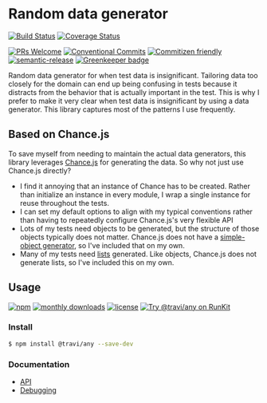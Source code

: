 # Random data generator

<!-- status badges -->
[![Build Status](https://img.shields.io/travis/travi/any.svg)](https://travis-ci.org/travi/any)
[![Coverage Status](http://img.shields.io/coveralls/travi/any.svg)](https://coveralls.io/r/travi/any?branch=master)

<!-- contribution badges -->
[![PRs Welcome][prs-badge]][prs]
[![Conventional Commits](https://img.shields.io/badge/Conventional%20Commits-1.0.0-yellow.svg)](https://conventionalcommits.org)
[![Commitizen friendly](https://img.shields.io/badge/commitizen-friendly-brightgreen.svg)](http://commitizen.github.io/cz-cli/)
[![semantic-release](https://img.shields.io/badge/%20%20%F0%9F%93%A6%F0%9F%9A%80-semantic--release-e10079.svg)](https://github.com/semantic-release/semantic-release)
[![Greenkeeper badge](https://badges.greenkeeper.io/travi/any.svg)](https://greenkeeper.io/)

Random data generator for when test data is insignificant. Tailoring data too
closely for the domain can end up being confusing in tests because it distracts
from the behavior that is actually important in the test. This is why I prefer
to make it very clear when test data is insignificant by using a data generator.
This library captures most of the patterns I use frequently.

## Based on Chance.js

To save myself from needing to maintain the actual data generators, this library
leverages [Chance.js](http://chancejs.com/) for generating the data. So why not
just use Chance.js directly?

* I find it annoying that an instance of Chance has to be created. Rather than
  initialize an instance in every module, I wrap a single instance for reuse
  throughout the tests.
* I can set my default options to align with my typical conventions rather than
  having to repeatedly configure Chance.js's very flexible API
* Lots of my tests need objects to be generated, but the structure of those
  objects typically does not matter. Chance.js does not have a
  [simple-object generator](docs/API.md#simpleobject), so I've included that on
  my own.
* Many of my tests need [lists](docs/API.md#listof) generated. Like objects,
  Chance.js does not generate lists, so I've included this on my own.

## Usage

<!-- consumer badges -->
[![npm](https://img.shields.io/npm/v/@travi/any.svg?style=flat)](https://www.npmjs.com/package/@travi/any)
[![monthly downloads](https://img.shields.io/npm/dm/@travi/any.svg?style=flat)](https://www.npmjs.com/package/@travi/any)
[![license](https://img.shields.io/github/license/travi/any.svg?style=flat)](LICENSE)
[![Try @travi/any on RunKit](https://badge.runkitcdn.com/@travi/any.svg)](https://npm.runkit.com/@travi/any)

### Install

```sh
$ npm install @travi/any --save-dev
```

### Documentation

* [API](docs/API.md)
* [Debugging](docs/DEBUG.md)

[prs-badge]: https://img.shields.io/badge/PRs-welcome-brightgreen.svg
[prs]: http://makeapullrequest.com
